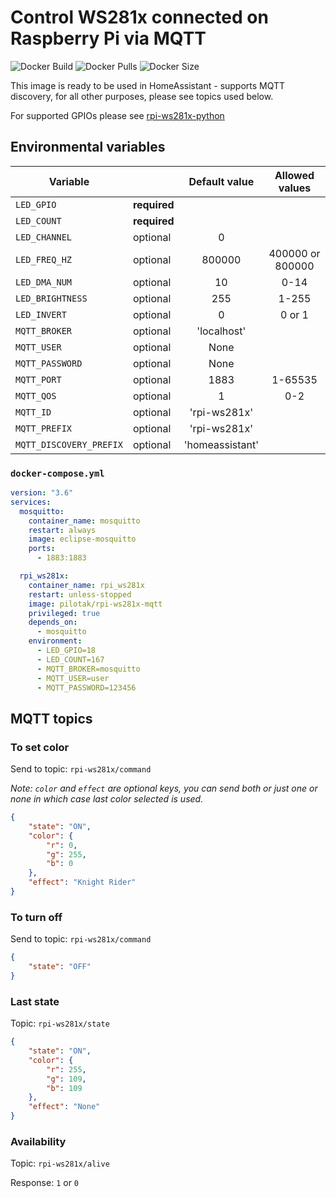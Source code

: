 # Control WS281x connected on Raspberry Pi via MQTT
![Docker Build](https://github.com/pilotak/docker-rpi-ws281x-mqtt/workflows/docker%20build/badge.svg) ![Docker Pulls](https://img.shields.io/docker/pulls/pilotak/rpi-ws281x-mqtt) ![Docker Size](https://img.shields.io/docker/image-size/pilotak/rpi-ws281x-mqtt?color=orange)

This image is ready to be used in HomeAssistant - supports MQTT discovery, for all other purposes, please see topics used below.

For supported GPIOs please see [rpi-ws281x-python](https://github.com/rpi-ws281x/rpi-ws281x-python/blob/master/library/README.rst)

## Environmental variables
| Variable | | Default value | Allowed values |
| --- | --- | :---:| :---: |
| `LED_GPIO` | **required** | | |
| `LED_COUNT` | **required** | | |
| `LED_CHANNEL` | optional| 0 | |
| `LED_FREQ_HZ` | optional | 800000| 400000 or 800000 |
| `LED_DMA_NUM` | optional | 10 | 0-14 |
| `LED_BRIGHTNESS` | optional | 255 | 1-255 |
| `LED_INVERT` | optional | 0 | 0 or 1 |
| `MQTT_BROKER` | optional | 'localhost' | |
| `MQTT_USER` | optional | None | |
| `MQTT_PASSWORD` | optional | None | |
| `MQTT_PORT` | optional | 1883 | 1-65535 |
| `MQTT_QOS` | optional | 1 | 0-2 |
| `MQTT_ID` | optional | 'rpi-ws281x' | |
| `MQTT_PREFIX`  | optional | 'rpi-ws281x' | |
| `MQTT_DISCOVERY_PREFIX` | optional | 'homeassistant' | |


### `docker-compose.yml`
```yaml
version: "3.6"
services:
  mosquitto:
    container_name: mosquitto
    restart: always
    image: eclipse-mosquitto
    ports:
      - 1883:1883

  rpi_ws281x:
    container_name: rpi_ws281x
    restart: unless-stopped
    image: pilotak/rpi-ws281x-mqtt
    privileged: true
    depends_on:
      - mosquitto
    environment:
      - LED_GPIO=18
      - LED_COUNT=167
      - MQTT_BROKER=mosquitto
      - MQTT_USER=user
      - MQTT_PASSWORD=123456
```

## MQTT topics
### To set color
Send to topic: `rpi-ws281x/command`

*Note: `color` and `effect` are optional keys, you can send both or just one or none in which case last color selected is used.*
```json
{
    "state": "ON",
    "color": {
        "r": 0,
        "g": 255,
        "b": 0
    },
    "effect": "Knight Rider"
}
```

### To turn off
Send to topic: `rpi-ws281x/command`
```json
{
    "state": "OFF"
}
```

### Last state
Topic: `rpi-ws281x/state`
```json
{
    "state": "ON",
    "color": {
        "r": 255,
        "g": 109,
        "b": 109
    },
    "effect": "None"
}
```

### Availability
Topic: `rpi-ws281x/alive`

Response: `1` or `0`
